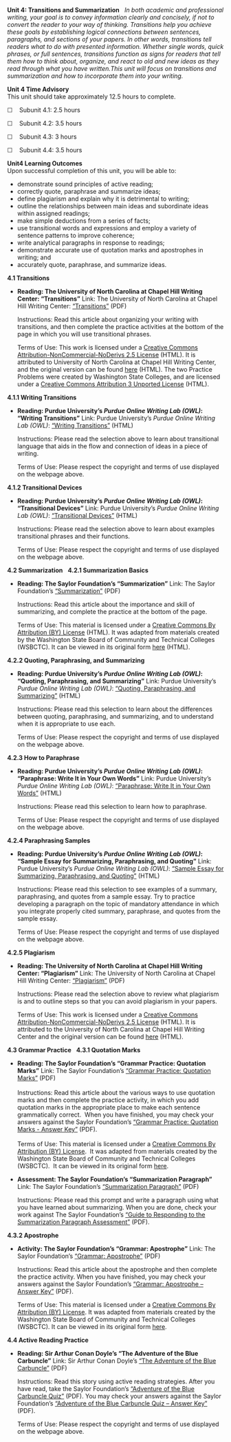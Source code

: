 **Unit 4: Transitions and Summarization** <span id="4"></span> 
*In both academic and professional writing, your goal is to convey
information clearly and concisely, if not to convert the reader to your
way of thinking. Transitions help you achieve these goals by
establishing logical connections between sentences, paragraphs, and
sections of your papers. In other words, transitions tell readers what
to do with presented information. Whether single words, quick phrases,
or full sentences, transitions function as signs for readers that tell
them how to think about, organize, and react to old and new ideas as
they read through what you have written.This unit will focus on
transitions and summarization and how to incorporate them into your
writing.*

**Unit 4 Time Advisory**  
This unit should take approximately 12.5 hours to complete.  
  
 ☐    Subunit 4.1: 2.5 hours  
  
 ☐    Subunit 4.2: 3.5 hours  
  
 ☐    Subunit 4.3: 3 hours  
  
 ☐    Subunit 4.4: 3.5 hours

**Unit4 Learning Outcomes**  
Upon successful completion of this unit, you will be able to:
-   demonstrate sound principles of active reading;
-   correctly quote, paraphrase and summarize ideas;
-   define plagiarism and explain why it is detrimental to writing;
-   outline the relationships between main ideas and subordinate ideas
    within assigned readings;
-   make simple deductions from a series of facts;
-   use transitional words and expressions and employ a variety of
    sentence patterns to improve coherence;
-   write analytical paragraphs in response to readings;
-   demonstrate accurate use of quotation marks and apostrophes in
    writing; and
-   accurately quote, paraphrase, and summarize ideas.

**4.1 Transitions** <span id="4.1"></span> 
-   **Reading: The University of North Carolina at Chapel Hill Writing
    Center: “Transitions”**
    Link: The University of North Carolina at Chapel Hill Writing
    Center:
    [“Transitions”](http://www.saylor.org/site/wp-content/uploads/2012/06/ENGL000_Unit-4.1_Transitions.pdf)
    (PDF)  
      
     Instructions: Read this article about organizing your writing with
    transitions, and then complete the practice activities at the bottom
    of the page in which you will use transitional phrases.  
      
     Terms of Use: This work is licensed under a [Creative Commons
    Attribution-NonCommercial-NoDerivs 2.5
    License](http://creativecommons.org/licenses/by-nc-nd/2.5/) (HTML).
    It is attributed to University of North Carolina at Chapel Hill
    Writing Center, and the original version can be found
    [here](http://writingcenter.unc.edu/handouts/transitions/) (HTML).
    The two Practice Problems were created by Washington State Colleges,
    and are licensed under a [Creative Commons Attribution 3 Unported
    License](http://creativecommons.org/licenses/by/3.0/) (HTML).

**4.1.1 Writing Transitions** <span id="4.1.1"></span> 
-   **Reading: Purdue University’s *Purdue Online Writing Lab (OWL)*:
    “Writing Transitions”**
    Link: Purdue University’s *Purdue Online Writing Lab* *(OWL)*:
    [“Writing
    Transitions”](http://owl.english.purdue.edu/owl/resource/574/01/)
    (HTML)  
      
     Instructions: Please read the selection above to learn about
    transitional language that aids in the flow and connection of ideas
    in a piece of writing.  
      
     Terms of Use: Please respect the copyright and terms of use
    displayed on the webpage above.

**4.1.2 Transitional Devices** <span id="4.1.2"></span> 
-   **Reading: Purdue University’s *Purdue Online Writing Lab (OWL)*:
    “Transitional Devices”**
    Link: Purdue University’s *Purdue Online Writing Lab* *(OWL)*:
    [“Transitional
    Devices”](http://owl.english.purdue.edu/owl/resource/574/02/)
    (HTML)  
      
     Instructions: Please read the selection above to learn about
    examples transitional phrases and their functions.  
      
     Terms of Use: Please respect the copyright and terms of use
    displayed on the webpage above.

**4.2 Summarization** <span id="4.2"></span> 
**4.2.1 Summarization Basics** <span id="4.2.1"></span> 
-   **Reading: The Saylor Foundation’s “Summarization”**
    Link: The Saylor Foundation’s
    [“Summarization”](http://www.saylor.org/site/wp-content/uploads/2012/09/ENGL000-4.2.1-How-to-Summarize-FINAL.pdf) (PDF)  
      
     Instructions: Read this article about the importance and skill of
    summarizing, and complete the practice at the bottom of the page.  
      
     Terms of Use: This material is licensed under a [Creative
    Commons By Attribution (BY)
    License](http://creativecommons.org/licenses/by/3.0/) (HTML). It was
    adapted from materials created by the Washington State Board of
    Community and Technical Colleges (WSBCTC). It can be viewed in
    its original
    form [here](https://sites.google.com/a/sbctc.edu/opencourselibrary/courses/phase-1-courses)
    (HTML).

**4.2.2 Quoting, Paraphrasing, and Summarizing** <span
id="4.2.2"></span> 
-   **Reading: Purdue University’s *Purdue Online Writing Lab (OWL)*:
    “Quoting, Paraphrasing, and Summarizing”**
    Link: Purdue University’s *Purdue Online Writing Lab* *(OWL)*:
    [“Quoting, Paraphrasing, and
    Summarizing”](http://owl.english.purdue.edu/owl/resource/563/1/)
    (HTML)  
      
     Instructions: Please read this selection to learn about the
    differences between quoting, paraphrasing, and summarizing, and to
    understand when it is appropriate to use each.  
      
     Terms of Use: Please respect the copyright and terms of use
    displayed on the webpage above.

**4.2.3 How to Paraphrase** <span id="4.2.3"></span> 
-   **Reading: Purdue University’s *Purdue Online Writing Lab (OWL)*:
    “Paraphrase: Write It in Your Own Words”**
    Link: Purdue University’s *Purdue Online Writing Lab* *(OWL)*:
    [“Paraphrase: Write It in Your Own
    Words”](http://owl.english.purdue.edu/owl/resource/563/02/) (HTML)  
      
     Instructions: Please read this selection to learn how to
    paraphrase.  
      
     Terms of Use: Please respect the copyright and terms of use
    displayed on the webpage above.

**4.2.4 Paraphrasing Samples** <span id="4.2.4"></span> 
-   **Reading: Purdue University’s *Purdue Online Writing Lab (OWL)*:
    “Sample Essay for Summarizing, Paraphrasing, and Quoting”**
    Link: Purdue University’s *Purdue Online Writing Lab* *(OWL)*:
    [“Sample Essay for Summarizing, Paraphrasing, and
    Quoting”](http://owl.english.purdue.edu/owl/resource/563/03/)
    (HTML)  
      
     Instructions: Please read this selection to see examples of a
    summary, paraphrasing, and quotes from a sample essay. Try to
    practice developing a paragraph on the topic of mandatory attendance
    in which you integrate properly cited summary, paraphrase, and
    quotes from the sample essay.  
      
     Terms of Use: Please respect the copyright and terms of use
    displayed on the webpage above.

**4.2.5 Plagiarism** <span id="4.2.5"></span> 
-   **Reading: The University of North Carolina at Chapel Hill Writing
    Center: “Plagiarism”**
    Link: The University of North Carolina at Chapel Hill Writing
    Center:
    [“Plagiarism”](http://www.saylor.org/site/wp-content/uploads/2013/01/ENGL000-4.2.5-Plagiarism-The-Writing-Center.pdf) (PDF)  
      
     Instructions: Please read the selection above to review what
    plagiarism is and to outline steps so that you can avoid plagiarism
    in your papers.  
      
     Terms of Use: This work is licensed under a [Creative Commons
    Attribution-NonCommercial-NoDerivs 2.5
    License](http://creativecommons.org/licenses/by-nc-nd/2.5/) (HTML).
    It is attributed to the University of North Carolina at Chapel Hill
    Writing Center and the original version can be found
    [here](http://writingcenter.unc.edu/handouts/plagiarism/) (HTML).

**4.3 Grammar Practice** <span id="4.3"></span> 
**4.3.1 Quotation Marks** <span id="4.3.1"></span> 
-   **Reading: The Saylor Foundation’s “Grammar Practice: Quotation
    Marks”**
    Link: The Saylor Foundation’s [“Grammar Practice: Quotation
    Marks”](http://www.saylor.org/site/wp-content/uploads/2012/09/ENGL000-4.3.1-quotation-marks-FINAL.pdf) (PDF)  
        
     Instructions: Read this article about the various ways to use
    quotation marks and then complete the practice activity, in which
    you add quotation marks in the appropriate place to make each
    sentence grammatically correct.  When you have finished, you may
    check your answers against the Saylor Foundation’s [“Grammar
    Practice: Quotation Marks - Answer
    Key”](http://www.saylor.org/site/wp-content/uploads/2012/12/ENGL000-4.3.1-Answerkey.3.1-Answerkey-PR-FINAL.pdf) (PDF).  
        
     Terms of Use: This material is licensed under a [Creative
    Commons By Attribution (BY)
    License](http://creativecommons.org/licenses/by/3.0/).  It was
    adapted from materials created by the Washington State Board of
    Community and Technical Colleges (WSBCTC).  It can be viewed in
    its original
    form [here](https://sites.google.com/a/sbctc.edu/opencourselibrary/courses/phase-1-courses).

-   **Assessment: The Saylor Foundation’s “Summarization Paragraph”**
    Link: The Saylor Foundation’s [“Summarization
    Paragraph”](http://www.saylor.org/site/wp-content/uploads/2012/06/ENGL000-4.3.1-Summarization-Paragraph-Assessment-FINAL.pdf)
    (PDF)  
      
     Instructions: Please read this prompt and write a paragraph using
    what you have learned about summarizing. When you are done, check
    your work against The Saylor Foundation’s [“Guide to Responding to
    the Summarization Paragraph
    Assessment”](http://www.saylor.org/site/wp-content/uploads/2012/04/ENGL000-4.3.1-Guide-to-Responding-to-the-Summarization-Paragraph.pdf)
    (PDF).

**4.3.2 Apostrophe** <span id="4.3.2"></span> 
-   **Activity: The Saylor Foundation’s “Grammar: Apostrophe”**
    Link: The Saylor Foundation’s [“Grammar:
    Apostrophe”](http://www.saylor.org/site/wp-content/uploads/2012/09/ENGL000-4.3.2-apostrophe-FINAL.pdf) (PDF)  
      
     Instructions: Read this article about the apostrophe and then
    complete the practice activity. When you have finished, you may
    check your answers against the Saylor Foundation’s [“Grammar:
    Apostrophe – Answer
    Key”](http://www.saylor.org/site/wp-content/uploads/2012/12/ENGL000-4.3.2-Answerkey.-PR-FINAL.pdf) (PDF).  
      
     Terms of Use: This material is licensed under a [Creative
    Commons By Attribution (BY)
    License](http://creativecommons.org/licenses/by/3.0/). It was
    adapted from materials created by the Washington State Board of
    Community and Technical Colleges (WSBCTC). It can be viewed in
    its original
    form [here](https://sites.google.com/a/sbctc.edu/opencourselibrary/courses/phase-1-courses).

**4.4 Active Reading Practice** <span id="4.4"></span> 
-   **Reading: Sir Arthur Conan Doyle’s “The Adventure of the Blue
    Carbuncle”**
    Link: Sir Arthur Conan Doyle’s [“The Adventure of the Blue
    Carbuncle”](http://www.saylor.org/site/wp-content/uploads/2012/09/The-Adventure-of-the-Blue-Carbuncle.pdf)
    (PDF)  
      
     Instructions: Read this story using active reading strategies.
    After you have read, take the Saylor Foundation’s [“Adventure of the
    Blue Carbuncle
    Quiz”](http://www.saylor.org/site/wp-content/uploads/2012/04/engl000-4.4-the-adventure-of-the-blue-carbuncle-QUIZ.pdf)
    (PDF). You may check your answers against the Saylor Foundation’s
    [“Adventure of the Blue Carbuncle Quiz – Answer
    Key”](http://www.saylor.org/site/wp-content/uploads/2012/04/engl000-4.4-the-adventures-of-the-blue-carbuncle-ANSWERS.pdf)
    (PDF).  
      
     Terms of Use: Please respect the copyright and terms of use
    displayed on the webpage above.


